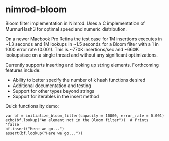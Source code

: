 nimrod-bloom
============

Bloom filter implementation in Nimrod. Uses a C implementation of MurmurHash3 for optimal speed and numeric distribution.

On a newer Macbook Pro Retina the test case for 1M insertions executes in ~1.3 seconds and 1M lookups in ~1.5 seconds for a Bloom filter with a 1 in 1000 error rate (0.001). This is ~770K insertions/sec and ~660K lookups/sec on a single thread and without any significant optimizations.


Currently supports inserting and looking up string elements. Forthcoming features include:
* Ability to better specify the number of k hash functions desired
* Additional documentation and testing
* Support for other types beyond strings
* Support for iterables in the insert method

Quick functionality demo:
```
var bf = initialize_bloom_filter(capacity = 10000, error_rate = 0.001)
echo(bf.lookup("An element not in the Bloom filter"))  # Prints 'false'
bf.insert("Here we go...")
assert(bf.lookup("Here we go..."))
```

